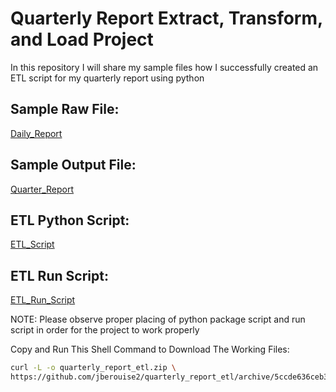 # Quarterly Report Extract, Transform, and Load Project
In this repository I will share my sample files how I successfully created an ETL script for my quarterly report using python

## Sample Raw File:
[Daily_Report](https://github.com/jberouise2/quarterly_report_etl/blob/6a57695993066ddff4a4a4a43f1c1ebdb13fce83/PPE%26DWE_SOUTH_DR_2024.xlsx) 

## Sample Output File:
[Quarter_Report](https://github.com/jberouise2/quarterly_report_etl/blob/6a57695993066ddff4a4a4a43f1c1ebdb13fce83/4th%20QUARTER%20ACCOMPLISHMENT%20REPORT%202024.xlsx)

## ETL Python Script:
[ETL_Script](https://github.com/jberouise2/quarterly_report_etl/blob/5ccde636ceb374193bc28d2d352608d44092a124/git_project/my_package/extract_quarter_raw.py)

## ETL Run Script:
[ETL_Run_Script](https://github.com/jberouise2/quarterly_report_etl/blob/5ccde636ceb374193bc28d2d352608d44092a124/git_project/run_extract_quarter_report.py)  

NOTE: Please observe proper placing of python package script and run script in order for the project to work properly  

Copy and Run This Shell Command to Download The Working Files:
```bash
curl -L -o quarterly_report_etl.zip \
https://github.com/jberouise2/quarterly_report_etl/archive/5ccde636ceb374193bc28d2d352608d44092a124.zip
